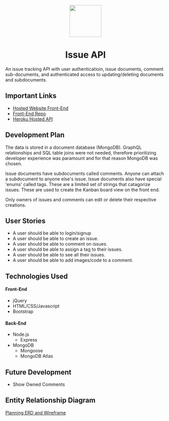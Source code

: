 <p style="text-align: center;"><img src="https://raw.githubusercontent.com/sidhantmathur/issue-tracker-client/00c6b9d8dfbe7c43a347a918bbc9a8a311dd2891/public/logo.svg" width="100"></p>
<h1 style="text-align: center;">Issue API</h1>

An issue tracking API with user authenticatioin, issue documents, comment sub-documents, and authenticated access to updating/deleting documents and subdocuments.

## Important Links

- [Hosted Website Front-End](https://sidhantmathur.github.io/issue-tracker-client/)
- [Front-End Repo](https://github.com/sidhantmathur/issue-tracker-client)
- [Heroku Hosted API](https://afternoon-beach-76578.herokuapp.com/)

## Development Plan

The data is stored in a document database (MongoDB). GraphQL relationships and SQL table joins were not needed, therefore prioritizing developer experience was paramount and for that reason MongoDB was chosen. 

Issue documents have subdocuments called comments. Anyone can attach a subdocument to anyone else's issue. Issue documents also have special 'enums' called tags. These are a limited set of strings that catagorize issues. These are used to create the Kanban board view on the front end. 

Only owners of issues and comments can edit or delete their respective creations. 

## User Stories

- A user should be able to login/signup
- A user should be able to create an issue. 
- A user should be able to comment on issues. 
- A user should be able to assign a tag to their issues. 
- A user should be able to see all their issues. 
- A user should be able to add images/code to a comment. 

## Technologies Used

#### Front-End

- jQuery
- HTML/CSS/Javascript
- Bootstrap

#### Back-End

- Node.js
  - Express
- MongoDB
  - Mongoose
  - MongoDB Atlas

## Future Development

- Show Owned Comments

## Entity Relationship Diagram

[Planning ERD and Wireframe](https://imgur.com/a/2lvLNqt)
